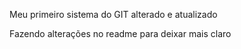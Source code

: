Meu primeiro sistema do GIT alterado e atualizado

Fazendo alterações no readme para deixar mais claro